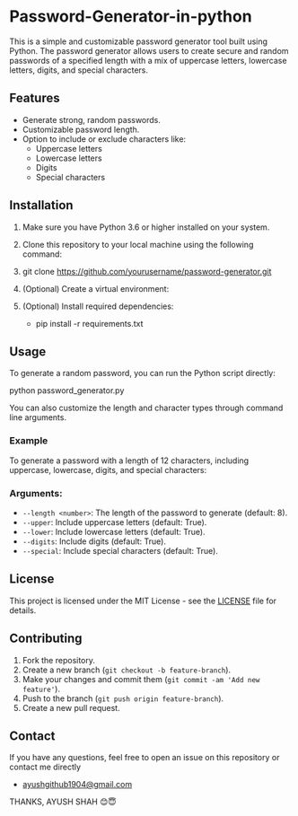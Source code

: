 # Password-Generator-in-python

This is a simple and customizable password generator tool built using Python. The password generator allows users to create secure and random passwords of a specified length with a mix of uppercase letters, lowercase letters, digits, and special characters.

## Features

- Generate strong, random passwords.
- Customizable password length.
- Option to include or exclude characters like:
  - Uppercase letters
  - Lowercase letters
  - Digits
  - Special characters

## Installation

1. Make sure you have Python 3.6 or higher installed on your system.
2. Clone this repository to your local machine using the following command:

3. git clone https://github.com/yourusername/password-generator.git


4. (Optional) Create a virtual environment:
 
5. (Optional) Install required dependencies:

   - pip install -r requirements.txt


## Usage

To generate a random password, you can run the Python script directly:

python password_generator.py


You can also customize the length and character types through command line arguments.

### Example

To generate a password with a length of 12 characters, including uppercase, lowercase, digits, and special characters:


### Arguments:
- `--length <number>`: The length of the password to generate (default: 8).
- `--upper`: Include uppercase letters (default: True).
- `--lower`: Include lowercase letters (default: True).
- `--digits`: Include digits (default: True).
- `--special`: Include special characters (default: True).

## License

This project is licensed under the MIT License - see the [LICENSE](LICENSE) file for details.

## Contributing

1. Fork the repository.
2. Create a new branch (`git checkout -b feature-branch`).
3. Make your changes and commit them (`git commit -am 'Add new feature'`).
4. Push to the branch (`git push origin feature-branch`).
5. Create a new pull request.

## Contact

If you have any questions, feel free to open an issue on this repository or contact me directly 

- ayushgithub1904@gmail.com


THANKS, 
AYUSH SHAH 😊😇




